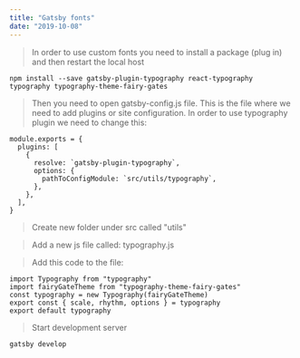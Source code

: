 ```yaml
---
title: "Gatsby fonts"
date: "2019-10-08"
---
```


> In order to use custom fonts you need to install a package (plug in) and then restart the local host
```
npm install --save gatsby-plugin-typography react-typography typography typography-theme-fairy-gates
```
> Then you need to open gatsby-config.js file. This is the file where we need to add plugins or site configuration. In order to use typography plugin we need to change this:
```
module.exports = {
  plugins: [
    {
      resolve: `gatsby-plugin-typography`,
      options: {
        pathToConfigModule: `src/utils/typography`,
      },
    },
  ],
}
```

> Create new folder under src called "utils"

> Add a new js file called: typography.js

> Add this code to the file:
```
import Typography from "typography"
import fairyGateTheme from "typography-theme-fairy-gates"
const typography = new Typography(fairyGateTheme)
export const { scale, rhythm, options } = typography
export default typography
```

> Start development server
```
gatsby develop
```

